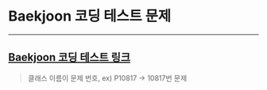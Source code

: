 # Baekjoon 코딩 테스트 문제
---

## [Baekjoon 코딩 테스트 링크](https://www.acmicpc.net/)
>클래스 이름이 문제 번호, ex) P10817 -> 10817번 문제
    